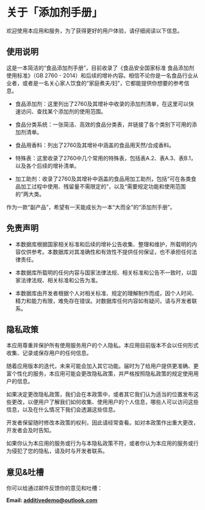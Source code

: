 # 关于「添加剂手册」

欢迎使用本应用和服务，为了获得更好的用户体验，请仔细阅读以下信息。

## 使用说明
这是一本简洁的“食品添加剂手册”，目前收录了《食品安全国家标准 食品添加剂使用标准》（GB 2760 - 2014）和后续的增补内容。相信不论你是一名食品行业从业者，或者是一名关心家人饮食的“家庭煮夫/妇”，它都能提供你想要的参考信息。

* 食品添加剂：这里列出了2760及其增补中收录的添加剂清单，在这里可以快速访问、查找某个添加剂的使用范围。

* 食品分类系统：一张简洁、高效的食品分类表，并链接了各个类别下可用的添加剂清单。

* 食品用香料：列出了2760及其增补中涵盖的食品用天然/合成香料。

* 特殊表：这里收录了2760中几个常用的特殊表，包括表A.2、表A.3、表B.1，以及各个后续的增补清单。

* 加工助剂：收录了2760及其增补中涵盖的食品用加工助剂，包括“可在各类食品加工过程中使用、残留量不需限定的”，以及“需要规定功能和使用范围的”两大类。

作为一款“副产品”，希望有一天能成长为一本“大而全”的“添加剂手册”。

## 免责声明

* 本数据库根据国家相关标准和后续的增补公告收集、整理和维护，所载明的内容仅供参考。本数据库对其准确性和有效性不提供任何保证，也不承担任何法律责任。

* 本数据库所载明的任何内容与国家法律法规、相关标准和公告不一致时，以国家法律法规、相关标准和公告为准。

* 本数据库由开发者根据个人对相关标准、规定的理解制作而成，因个人时间、精力和能力有限，难免存在错误。对数据库任何内容如有疑问，请与开发者联系。

## 隐私政策
本应用尊重并保护所有使用服务用户的个人隐私。本应用目前版本不会以任何形式收集、记录或保存用户的任何信息。

随着应用版本的迭代，未来可能会加入其它功能。届时为了给用户提供更准确、更富个性化的服务，本应用可能会更改隐私政策，并严格按照隐私政策的规定使用用户的信息。

如果决定更改隐私政策，我们会在本政策中，或者其它我们认为适当的位置发布这些更改，以便用户了解我们如何收集、使用用户的个人信息，哪些人可以访问这些信息，以及在什么情况下我们会透漏这些信息。

开发者保留随时修改本政策的权利，因此请经常查看。如对本政策作出重大更改，开发者会及时告知。

如果你认为本应用的服务或行为与本隐私政策不符，或者你认为本应用的服务或行为侵犯了您的隐私，请及时与开发者联系。

## 意见&吐槽
你可以给通过邮件反馈你的意见和吐槽：

**Email: additivedemo@outlook.com**
